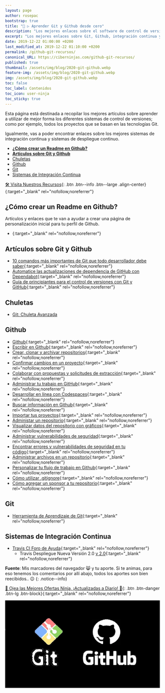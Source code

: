 ```yaml
---
layout: page
author: rosepac
bootstrap: true
title: "🥇 ▷ Aprender Git y Github desde cero"
description: "Los mejores enlaces sobre el software de control de versiones Git, Github, integración continua y despliegue continuo."
excerpt: "Los mejores enlaces sobre Git, Github, integración continua y despliegue continuo."
date: 2019-12-22 01:00:00 +0200
last_modified_at: 2019-12-22 01:10:00 +0200
permalink: /github-git-recursos/
canonical_URL: https://ciberninjas.com/github-git-recursos/
published: true
thumbnail: /assets/img/blog/2020-git-github.webp
feature-img: /assets/img/blog/2020-git-github.webp
img: /assets/img/blog/2020-git-github.webp
toc: false
toc_label: Contenidos
toc_icon: user-ninja
toc_sticky: true
---
```


Esta página está destinada a recopilar los mejores artículos sobre aprender a utilizar de mejor forma los diferentes sistemas de control de versiones; como por ejemplo, todos los proyectos que se basan en las tecnologías Git.

Igualmente, vas a poder encontrar enlaces sobre los mejores sistemas de integración continua y sistemas de despliegue continuo.

- [**¿Cómo crear un Readme en Github?**](#cómo-crear-un-readme-en-github)
- [**Artículos sobre Git y Github**](#artículos-sobre-git-y-github)
- [Chuletas](#chuletas)
- [Github](#github)
- [Git](#git)
- [Sistemas de Integración Continua](#sistemas-de-integración-continua)

[🛠 Visita Nuestros Recursos](https://kutt.it/recursos-flujos-trabajo){: .btn .btn--info .btn--large .align-center}{:target="_blank" rel="nofollow,noreferrer"}

## **¿Cómo crear un Readme en Github?**

Artículos y enlaces que te van a ayudar a crear una página de personalización inicial para tu perfil de Github.

* [](){:target="_blank" rel="nofollow,noreferrer"}

## **Artículos sobre Git y Github**

* [10 comandos más importantes de Git que todo desarrollador debe saber](https://www.freecodecamp.org/news/10-important-git-commands-that-every-developer-should-know/){:target="_blank" rel="nofollow,noreferrer"}
* [Automatice las actualizaciones de dependencia de GitHub con Dependabot](https://bolajiayodeji.com/automate-github-dependency-updates-with-dependabot-ck4u3kd2d00hktjs1llbiuf8d){:target="_blank" rel="nofollow,noreferrer"}
* [Guía de principiantes para el control de versiones con Git y GitHub](https://medium.com/faun/beginners-guide-to-version-control-using-git-and-github-8bf44b421140){:target="_blank" rel="nofollow,noreferrer"}

## Chuletas

* [Git: Chuleta Avanzada](https://dev.to/maxpou/git-cheat-sheet-advanced-3a17)

## Github

* [Github](https://help.github.com/es/github){:target="_blank" rel="nofollow,noreferrer"}
* [Escribir en Github](https://help.github.com/es/github/writing-on-github){:target="_blank" rel="nofollow,noreferrer"}
* [Crear, clonar y archivar repositorios](https://help.github.com/es/github/creating-cloning-and-archiving-repositories){:target="_blank" rel="nofollow,noreferrer"}
* [Confirmar cambios en un proyecto](https://help.github.com/es/github/committing-changes-to-your-project){:target="_blank" rel="nofollow,noreferrer"}
* [Colaborar con propuestas y solicitudes de extracción](https://help.github.com/es/github/collaborating-with-issues-and-pull-requests){:target="_blank" rel="nofollow,noreferrer"}
* [Administrar tu trabajo en GitHub](https://help.github.com/es/github/managing-your-work-on-github){:target="_blank" rel="nofollow,noreferrer"}
* [Desarrollar en línea con Codespaces](https://help.github.com/es/github/developing-online-with-codespaces){:target="_blank" rel="nofollow,noreferrer"}
* [Buscar información en Github](https://help.github.com/es/github/searching-for-information-on-github){:target="_blank" rel="nofollow,noreferrer"}
* [Importar tus proyectos](https://help.github.com/es/github/importing-your-projects-to-github){:target="_blank" rel="nofollow,noreferrer"}
* [Administar un repositorio](https://help.github.com/es/github/administering-a-repository){:target="_blank" rel="nofollow,noreferrer"}
* [Visualizar datos del repositorio con gráficos](https://help.github.com/es/github/visualizing-repository-data-with-graphs){:target="_blank" rel="nofollow,noreferrer"}
* [Administrar vulnerabilidades de seguridad](https://help.github.com/es/github/managing-security-vulnerabilities){:target="_blank" rel="nofollow,noreferrer"}
* [Encontrar errores y vulnerabilidades de seguridad en tu código](https://help.github.com/es/github/finding-security-vulnerabilities-and-errors-in-your-code){:target="_blank" rel="nofollow,noreferrer"}
* [Administrar archivos en un repositorio](https://help.github.com/es/github/managing-files-in-a-repository){:target="_blank" rel="nofollow,noreferrer"}
* [Personalizar tu flujo de trabajo en Github](https://help.github.com/es/github/customizing-your-github-workflow){:target="_blank" rel="nofollow,noreferrer"}
* [Cómo utilizar .gitignore](https://desarrolloweb.com/articulos/archivo-gitignore.html){:target="_blank" rel="nofollow,noreferrer"}
* [Cómo agregar un sponsor a tu repositorio](https://help.github.com/es/github/administering-a-repository/displaying-a-sponsor-button-in-your-repository){:target="_blank" rel="nofollow,noreferrer"}

## Git

* [Herramienta de Aprendizaje de Git](https://learngitbranching.js.org/?demo){:target="_blank" rel="nofollow,noreferrer"}

## Sistemas de Integración Continua

* [Travis CI Foro de Ayuda](https://travis-ci.community/latest){:target="_blank" rel="nofollow,noreferrer"}
  * Travis Despliegue Nueva Versión 2.0 [v 2.0](https://docs.travis-ci.com/user/deployment-v2){:target="_blank" rel="nofollow,noreferrer"}

**Fuente**: Mis marcadores del navegador 😸 y tu aporte. Si te animas,  para eso tenemos los comentarios por allí abajo, todos los aportes son bien reecibidos.. 😉
{: .notice--info}

[🎁 Ojea las Mejores Ofertas Ninja, ¡Actualizadas a Diario! 🛒](https://www.amazon.es/shop/cibercursos){: .btn .btn-danger .btn-lg .btn-block}{:target="_blank" rel="nofollow,noreferrer"}

![Los mejores artículos y enlaces sobre Git, Github, integración continua y más: Visto en Ciberninjas](/assets/img/blog/2020-git-github.webp "Los mejores artículos y enlaces sobre Git, Github, integración continua y más: Visto en Ciberninjas")
